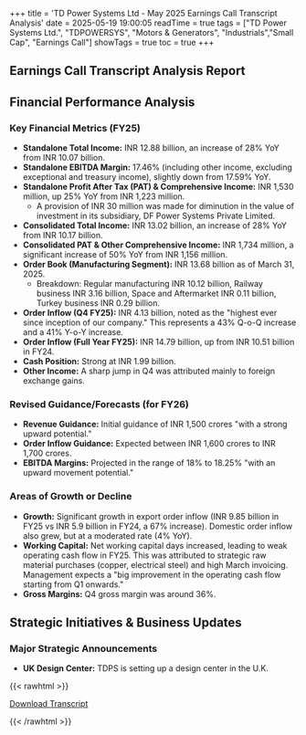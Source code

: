 +++
title = 'TD Power Systems Ltd - May 2025 Earnings Call Transcript Analysis'
date = 2025-05-19 19:00:05
readTime = true
tags = ["TD Power Systems Ltd.", "TDPOWERSYS", "Motors & Generators", "Industrials","Small Cap", "Earnings Call"]
showTags = true
toc = true
+++



## Earnings Call Transcript Analysis Report
## Financial Performance Analysis

### Key Financial Metrics (FY25)

*   **Standalone Total Income:** INR 12.88 billion, an increase of 28% YoY from INR 10.07 billion.
*   **Standalone EBITDA Margin:** 17.46% (including other income, excluding exceptional and treasury income), slightly down from 17.59% YoY.
*   **Standalone Profit After Tax (PAT) & Comprehensive Income:** INR 1,530 million, up 25% YoY from INR 1,223 million.
    *   A provision of INR 30 million was made for diminution in the value of investment in its subsidiary, DF Power Systems Private Limited.
*   **Consolidated Total Income:** INR 13.02 billion, an increase of 28% YoY from INR 10.17 billion.
*   **Consolidated PAT & Other Comprehensive Income:** INR 1,734 million, a significant increase of 50% YoY from INR 1,156 million.
*   **Order Book (Manufacturing Segment):** INR 13.68 billion as of March 31, 2025.
    *   Breakdown: Regular manufacturing INR 10.12 billion, Railway business INR 3.16 billion, Space and Aftermarket INR 0.11 billion, Turkey business INR 0.29 billion.
*   **Order Inflow (Q4 FY25):** INR 4.13 billion, noted as the "highest ever since inception of our company." This represents a 43% Q-o-Q increase and a 41% Y-o-Y increase.
*   **Order Inflow (Full Year FY25):** INR 14.79 billion, up from INR 10.51 billion in FY24.
*   **Cash Position:** Strong at INR 1.99 billion.
*   **Other Income:** A sharp jump in Q4 was attributed mainly to foreign exchange gains.

### Revised Guidance/Forecasts (for FY26)

*   **Revenue Guidance:** Initial guidance of INR 1,500 crores "with a strong upward potential."
*   **Order Inflow Guidance:** Expected between INR 1,600 crores to INR 1,700 crores.
*   **EBITDA Margins:** Projected in the range of 18% to 18.25% "with an upward movement potential."

### Areas of Growth or Decline

*   **Growth:** Significant growth in export order inflow (INR 9.85 billion in FY25 vs INR 5.9 billion in FY24, a 67% increase). Domestic order inflow also grew, but at a moderated rate (4% YoY).
*   **Working Capital:** Net working capital days increased, leading to weak operating cash flow in FY25. This was attributed to strategic raw material purchases (copper, electrical steel) and high March invoicing. Management expects a "big improvement in the operating cash flow starting from Q1 onwards."
*   **Gross Margins:** Q4 gross margin was around 36%.

## Strategic Initiatives & Business Updates

### Major Strategic Announcements

*   **UK Design Center:** TDPS is setting up a design center in the U.K.



{{< rawhtml >}}

<div class="button-container">    
    <a href="https://www.bseindia.com/stockinfo/AnnPdfOpen.aspx?Pname=13b4cd71-f669-4c82-a8e1-e1ad82f2abfc.pdf" target="_blank" class="report-button">
      <i class="fas fa-file-pdf"></i> Download Transcript
    </a>
</div>
    
{{< /rawhtml >}}
